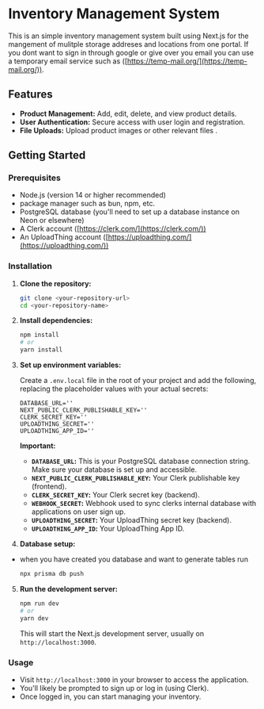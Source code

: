 # Inventory Management System

This is an simple inventory management system built using Next.js for the mangement of mulitple storage addreses and locations from one portal.
If you dont want to sign in through google or give over you email you can use a temporary email service such as ([https://temp-mail.org/](https://temp-mail.org/)).

## Features

- **Product Management:** Add, edit, delete, and view product details.
- **User Authentication:** Secure access with user login and registration.
- **File Uploads:** Upload product images or other relevant files .

## Getting Started

### Prerequisites

- Node.js (version 14 or higher recommended)
- package manager such as bun, npm, etc.
- PostgreSQL database (you'll need to set up a database instance on Neon or elsewhere)
- A Clerk account ([https://clerk.com/](https://clerk.com/))
- An UploadThing account ([https://uploadthing.com/](https://uploadthing.com/))

### Installation

1. **Clone the repository:**

   ```bash
   git clone <your-repository-url>
   cd <your-repository-name>
   ```

2. **Install dependencies:**

   ```bash
   npm install
   # or
   yarn install
   ```

3. **Set up environment variables:**

   Create a `.env.local` file in the root of your project and add the following, replacing the placeholder values with your actual secrets:

   ```
   DATABASE_URL=''
   NEXT_PUBLIC_CLERK_PUBLISHABLE_KEY=''
   CLERK_SECRET_KEY=''
   UPLOADTHING_SECRET=''
   UPLOADTHING_APP_ID=''
   ```

   **Important:**

   - **`DATABASE_URL`:** This is your PostgreSQL database connection string. Make sure your database is set up and accessible.
   - **`NEXT_PUBLIC_CLERK_PUBLISHABLE_KEY`:** Your Clerk publishable key (frontend).
   - **`CLERK_SECRET_KEY`:** Your Clerk secret key (backend).
   - **`WEBHOOK_SECRET`:** Webhook used to sync clerks internal database with applications on user sign up.
   - **`UPLOADTHING_SECRET`:** Your UploadThing secret key (backend).
   - **`UPLOADTHING_APP_ID`:** Your UploadThing App ID.

4. **Database setup:**

- when you have created you database and want to generate tables run
  ```bash
  npx prisma db push
  ```

5. **Run the development server:**

   ```bash
   npm run dev
   # or
   yarn dev
   ```

   This will start the Next.js development server, usually on `http://localhost:3000`.

### Usage

- Visit `http://localhost:3000` in your browser to access the application.
- You'll likely be prompted to sign up or log in (using Clerk).
- Once logged in, you can start managing your inventory.
